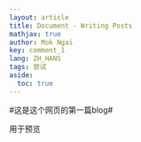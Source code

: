 ```yaml
---
layout: article
title: Document - Writing Posts
mathjax: true
author: Mok Ngai
key: comment_1
lang: ZH_HANS
tags: 尝试 
aside:
  toc: true
---
```

#这是这个网页的第一篇blog#

用于预览